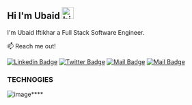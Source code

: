 ## Hi I'm Ubaid <img src="https://user-images.githubusercontent.com/1303154/88677602-1635ba80-d120-11ea-84d8-d263ba5fc3c0.gif" width="28px" alt="hi">

I'm Ubaid Iftikhar a Full Stack Software Engineer.

:mailbox: Reach me out!

[![Linkedin Badge](https://img.shields.io/badge/-ubihacks-0e76a8?style=flat&labelColor=0e76a8&logo=linkedin&logoColor=white)](https://www.linkedin.com/in/ubihacks/)
[![Twitter Badge](https://img.shields.io/badge/-@ubihack-1ca0f1?style=flat&labelColor=1ca0f1&logo=twitter&logoColor=white&link=https://twitter.com/Ipenywis)](https://twitter.com/ubihack) [![Mail Badge](https://img.shields.io/badge/-@ubihacks-e84393?style=flat&labelColor=e84393&logo=instagram&logoColor=white)](https://www.instagram.com/ubihacks) [![Mail Badge](https://img.shields.io/badge/-ubaid-c0392b?style=flat&labelColor=c0392b&logo=gmail&logoColor=white)](mailto:ubaidifti@gmail.com)


### TECHNOGIES


![image](https://www.flaticon.com/svg/vstatic/svg/919/919853.svg)****
